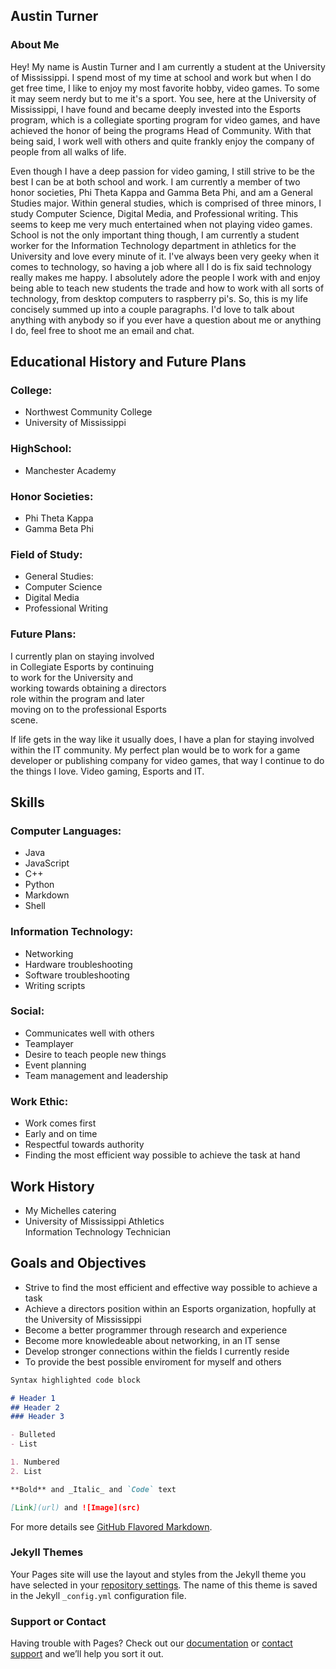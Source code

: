 ## Austin Turner

### About Me

Hey!
My name is Austin Turner and I am currently a student at the University of Mississippi. I spend most of my time at school and work but when I do get free time, I like to enjoy my most favorite hobby, video games. To some it may seem nerdy but to me it's a sport. You see, here at the University of Mississippi, I have found and became deeply invested into the Esports program, which is a collegiate sporting program for video games, and have achieved the honor of being the programs Head of Community. With that being said, I work well with others and quite frankly enjoy the company of people from all walks of life.

Even though I have a deep passion for video gaming, I still strive to be the best I can be at both school and work. I am currently a member of two honor societies, Phi Theta Kappa and Gamma Beta Phi, and am a General Studies major. Within general studies, which is comprised of three minors, I study Computer Science, Digital Media, and Professional writing. This seems to keep me very much entertained when not playing video games. School is not the only important thing though, I am currently a student worker for the Information Technology department in athletics for the University and love every minute of it. I've always been very geeky when it comes to technology, so having a job where all I do is fix said technology really makes me happy. I absolutely adore the people I work with and enjoy being able to teach new students the trade and how to work with all sorts of technology, from desktop computers to raspberry pi's. So, this is my life concisely summed up into a couple paragraphs. I'd love to talk about anything with anybody so if you ever have a question about me or anything I do, feel free to shoot me an email and chat.

Educational History and Future Plans                                              
-----------------------------------------

### College:                             
 - Northwest Community College           
 - University of Mississippi             
                                         
                                         
### HighSchool:                         
 - Manchester Academy                    
                                          
### Honor Societies:                    
 - Phi Theta Kappa                       
 - Gamma Beta Phi                        
                                         
### Field of Study:                     
 - General Studies:                      
 - Computer Science                      
 - Digital Media                         
 - Professional Writing                  
                                         
### Future Plans:                       
 I currently plan on staying involved    
 in Collegiate Esports by continuing     
 to work for the University and          
 working towards obtaining a directors   
 role within the program and later       
 moving on to the professional Esports   
 scene.                                  
                                         
 If life gets in the way like it usually
 does, I have a plan for staying involved
 within the IT community. My perfect plan
 would be to work for a game developer or
 publishing company for video games,
 that way I continue to do the things
 I love. Video gaming, Esports and IT.
 
 Skills 
-----------------------------------------

### Computer Languages:
  - Java
  - JavaScript
  - C++
  - Python
  - Markdown
  - Shell
  
### Information Technology:
 - Networking
 - Hardware troubleshooting
 - Software troubleshooting
 - Writing scripts
 
### Social:
 - Communicates well with others
 - Teamplayer
 - Desire to teach people new things
 - Event planning
 - Team management and leadership
 
 
### Work Ethic:
 - Work comes first
 - Early and on time
 - Respectful towards authority
 - Finding the most efficient
   way possible to achieve the
   task at hand
                                         
  Work History                            
-----------------------------------------

 - My Michelles catering                 
 - University of Mississippi Athletics   
   Information Technology Technician     
                                         
 Goals and Objectives
-----------------------------------------

- Strive to find the most efficient and
  effective way possible to achieve a
  task
- Achieve a directors position within
  an Esports organization, hopfully at
  the University of Mississippi
- Become a better programmer through
  research and experience
- Become more knowledeable about
  networking, in an IT sense
- Develop stronger connections within
  the fields I currently reside
- To provide the best possible enviroment
  for myself and others




```markdown
Syntax highlighted code block

# Header 1
## Header 2
### Header 3

- Bulleted
- List

1. Numbered
2. List

**Bold** and _Italic_ and `Code` text

[Link](url) and ![Image](src)
```

For more details see [GitHub Flavored Markdown](https://guides.github.com/features/mastering-markdown/).

### Jekyll Themes

Your Pages site will use the layout and styles from the Jekyll theme you have selected in your [repository settings](https://github.com/UMPrince/WritWebsite/settings). The name of this theme is saved in the Jekyll `_config.yml` configuration file.

### Support or Contact

Having trouble with Pages? Check out our [documentation](https://help.github.com/categories/github-pages-basics/) or [contact support](https://github.com/contact) and we’ll help you sort it out.
